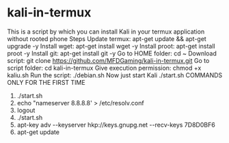 # kali-in-termux
This is a script by which you can install Kali in your termux application without rooted phone
Steps
Update termux: apt-get update && apt-get upgrade -y
Install wget: apt-get install wget -y
Install proot: apt-get install proot -y
Install git: apt-get install git -y
Go to HOME folder: cd ~
Download script: git clone https://github.com/MFDGaming/kali-in-termux.git
Go to script folder: cd kali-in-termux
Give execution permission: chmod +x kaliu.sh
Run the script: ./debian.sh
Now just start Kali ./start.sh
COMMANDS ONLY FOR THE FIRST TIME
1. ./start.sh
2. echo "nameserver 8.8.8.8' > /etc/resolv.conf
3. logout
4. ./start.sh
5. apt-key adv --keyserver hkp://keys.gnupg.net --recv-keys 7D8D0BF6
6. apt-get update
